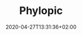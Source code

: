 ---
title: "Phylopic"
images: # Create a folder in /static/images/tools that has the same name as this current markdown file and place the images there. We only need the file name here. If this is not clear, please refer to existing tools as references.
  - path: phylopic-landing.png
  - path: phylopic-pic.png
categories:
  - Project Research
  - Fun
tags:
  - Data Research
links:
  - name: phylopic
    link: http://phylopic.org/
summary: Free silhouette images of animals, plants, and other life forms, available for reuse under a Public Domain or Creative Commons license.
features:
platforms:
  - Web
fields:
plans:
date: 2020-04-27T13:31:36+02:00
draft: false
---